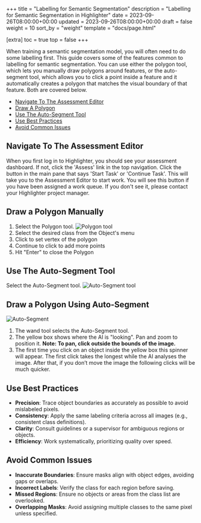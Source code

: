 +++
title = "Labelling for Semantic Segmentation"
description = "Labelling for Semantic Segmentation in Highlighter"
date = 2023-09-26T08:00:00+00:00
updated = 2023-09-26T08:00:00+00:00
draft = false
weight = 10
sort_by = "weight"
template = "docs/page.html"

[extra]
toc = true
top = false
+++

When training a semantic segmentation model, you will often need to do some labelling first. This guide covers some of the features common to labelling for semantic segmentation. You can use either the polygon tool, which lets you manually draw polygons around features, or the auto-segment tool, which allows you to click a point inside a feature and it automatically creates a polygon that matches the visual boundary of that feature. Both are covered below.

- <a href="#navigate-to-the-assessment-editor">Navigate To The Assessment Editor</a>
- <a href="#draw-a-polygon">Draw A Polygon</a>
- <a href="#use-the-auto-segment-tool">Use The Auto-Segment Tool</a>
- <a href="#use-best-practices">Use Best Practices</a>
- <a href="#avoid-common-issues">Avoid Common Issues</a>

## Navigate To The Assessment Editor

When you first log in to Highlighter, you should see your assessment dashboard. If not, click the 'Assess' link in the top navigation. Click the button in the main pane that says 'Start Task' or 'Continue Task'. This will take you to the Assessment Editor to start work. You will see this button if you have been assigned a work queue. If you don't see it, please contact your Highlighter project manager.

## Draw a Polygon Manually

1. Select the Polygon tool. ![Polygon tool](../polygon-tool.png)
2. Select the desired class from the Object's menu
3. Click to set vertex of the polygon 
4. Continue to click to add more points 
5. Hit "Enter" to close the Polygon

## Use The Auto-Segment Tool

Select the Auto-Segment tool. ![Auto-Segment tool](../auto-segment-tool.png)

## Draw a Polygon Using Auto-Segment

![Auto-Segment](../sam-important-points.png)

1. The wand tool selects the Auto-Segment tool.
2. The yellow box shows where the AI is "looking". Pan and zoom to position it. **Note: To pan, click outside the bounds of the image.**
3. The first time you click on an object inside the yellow box this spinner will appear. The first click takes the longest while the AI analyses the image. After that, if you don’t move the image the following clicks will be much quicker.


## Use Best Practices
- **Precision**: Trace object boundaries as accurately as possible to avoid mislabeled pixels.
- **Consistency**: Apply the same labeling criteria across all images (e.g., consistent class definitions).
- **Clarity**: Consult guidelines or a supervisor for ambiguous regions or objects.
- **Efficiency**: Work systematically, prioritizing quality over speed.

## Avoid Common Issues
- **Inaccurate Boundaries**: Ensure masks align with object edges, avoiding gaps or overlaps.
- **Incorrect Labels**: Verify the class for each region before saving.
- **Missed Regions**: Ensure no objects or areas from the class list are overlooked.
- **Overlapping Masks**: Avoid assigning multiple classes to the same pixel unless specified.
